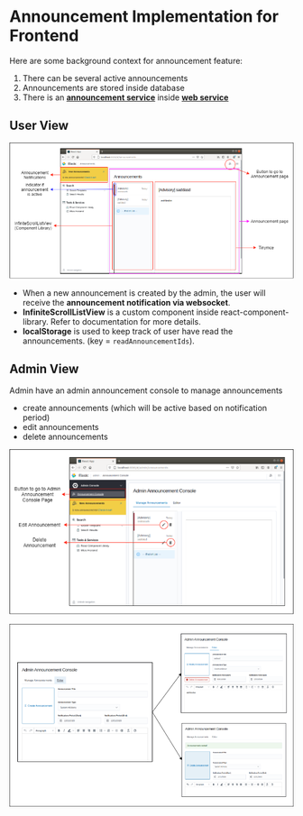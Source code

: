 # Announcement Implementation for Frontend

Here are some background context for announcement feature:
1. There can be several active announcements
2. Announcements are stored inside database
3. There is an [**announcement service**](../../app-backend/ms-web-service/doc/ANNOUNCEMENT_SERVICE.md) inside [**web service**](../../app-backend/ms-web-service)

## User View

![](images/announcementUserView.png)

- When a new announcement is created by the admin, the user will receive the **announcement notification via websocket**.
- **InfiniteScrollListView** is a custom component inside react-component-library. Refer to documentation for more details.
- **localStorage** is used to keep track of user have read the announcements. (key = `readAnnouncementIds`).

## Admin View

Admin have an admin announcement console to manage announcements
- create announcements (which will be active based on notification period)
- edit announcements
- delete announcements

![](images/announcementAdminViewList.png)

![](images/announcementAdminViewEditor.png)
